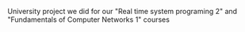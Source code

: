 University project we did for our "Real time system programing 2" and "Fundamentals of Computer Networks 1" courses
